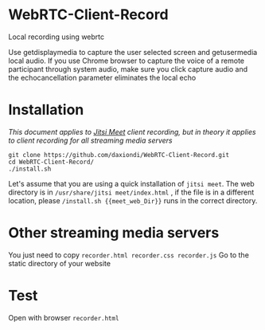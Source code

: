 # WebRTC-Client-Record
Local recording using webrtc

Use getdisplaymedia to capture the user selected screen and getusermedia local audio. If you use Chrome browser to capture the voice of a remote participant through system audio, make sure you click capture audio and the echocancellation parameter eliminates the local echo

# Installation
*This document applies to [Jitsi Meet](https://github.com/jitsi/jitsi-meet) client recording, but in theory it applies to client recording for all streaming media servers*


```
git clone https://github.com/daxiondi/WebRTC-Client-Record.git
cd WebRTC-Client-Record/
./install.sh
```

Let's assume that you are using a quick installation of `jitsi meet`. The web directory is in `/usr/share/jitsi meet/index.html` , if the file is in a different location, please `/install.sh {{meet_web_Dir}}` runs in the correct directory.

# Other streaming media servers
You just need to copy `recorder.html recorder.css recorder.js` Go to the static directory of your website

# Test
Open with browser `recorder.html`
